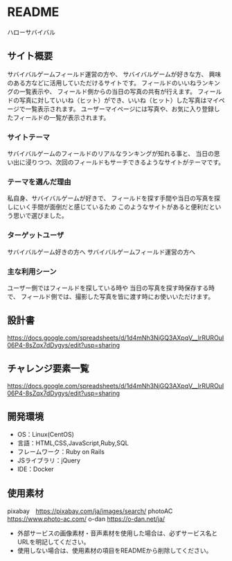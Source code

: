 # README
ハローサバイバル

## サイト概要
サバイバルゲームフィールド運営の方や、
サバイバルゲームが好きな方、
興味のある方などに活用していただけるサイトです。
フィールドのいいねランキングの一覧表示や、
フィールド側からの当日の写真の共有が行えます。
フィールドの写真に対していいね（ヒット）ができ、いいね（ヒット）した写真はマイページで一覧表示されます。
ユーザーマイページには写真や、お気に入り登録したフィールドの一覧が表示されます。

### サイトテーマ
サバイバルゲームのフィールドのリアルなランキングが知れる事と、
当日の思い出に浸りつつ、次回のフィールドもサーチできるようなサイトがテーマです。

### テーマを選んだ理由
私自身、サバイバルゲームが好きで、
フィールドを探す手間や当日の写真を探しにいく手間が面倒だと感じているため
このようなサイトがあると便利だという思いで選びました。

### ターゲットユーザ
サバイバルゲーム好きの方へ
サバイバルゲームフィールド運営の方へ

### 主な利用シーン
ユーザー側ではフィールドを探している時や
当日の写真を探す時保存する時で、
フィールド側では、撮影した写真を皆に渡す時にお使いいただけます。

## 設計書
https://docs.google.com/spreadsheets/d/1d4mNh3NjGQ3AXpqV__lrRUROuI06P4-8sZqx7dDygys/edit?usp=sharing

## チャレンジ要素一覧
https://docs.google.com/spreadsheets/d/1d4mNh3NjGQ3AXpqV__lrRUROuI06P4-8sZqx7dDygys/edit?usp=sharing

## 開発環境
- OS：Linux(CentOS)
- 言語：HTML,CSS,JavaScript,Ruby,SQL
- フレームワーク：Ruby on Rails
- JSライブラリ：jQuery
- IDE：Docker

## 使用素材
pixabay　https://pixabay.com/ja/images/search/
photoAC　https://www.photo-ac.com/
o-dan https://o-dan.net/ja/

- 外部サービスの画像素材・音声素材を使用した場合は、必ずサービス名とURLを明記してください。
- 使用しない場合は、使用素材の項目をREADMEから削除してください。